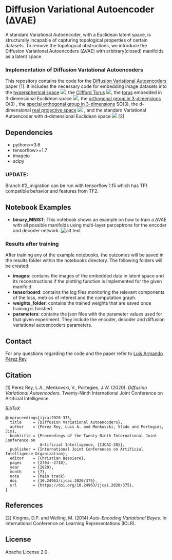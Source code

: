 # Diffusion Variational Autoencoder (∆VAE)
A  standard  Variational  Autoencoder,  with  a  Euclidean  latent  space,  is  structurally  incapable  of capturing topological properties of certain datasets. To remove the topological obstructions,  we introduce the Diffusion  Variational  Autoencoders  (∆VAE)  with arbitrary(closed) manifolds as a latent space.

### Implementation of Diffusion Variational Autoencoders
This repository contains the code for the [Diffusion Variational Autoencoders](https://arxiv.org/abs/1901.08991) paper [1]. It includes the necessary code for embedding image datasets into the [hyperspherical space](https://en.wikipedia.org/wiki/N-sphere) <img src="https://render.githubusercontent.com/render/math?math=S^d">, the [Clifford Torus](https://en.wikipedia.org/wiki/Clifford_torus) <img src="https://render.githubusercontent.com/render/math?math=S^1\times S^1">, the [torus](https://en.wikipedia.org/wiki/Torus) embedded in 3-dimensional Euclidean space <img src="https://render.githubusercontent.com/render/math?math=S^1\times S^1\subseteq \mathbb{R}^3">, the [orthogonal group in 3-dimensions](https://en.wikipedia.org/wiki/Orthogonal_group) O(3) , the [special orthogonal group in 3-dimensions](https://en.wikipedia.org/wiki/3D_rotation_group) SO(3), the d-dimensional [real projective space](https://en.wikipedia.org/wiki/Real_projective_space) <img src="https://render.githubusercontent.com/render/math?math=\mathbb{R}\mathbb{P}^d"> , and the standard Variational Autoencoder with d-dimensional Euclidean space <img src="https://render.githubusercontent.com/render/math?math=\mathbb{R}^d"> [2]


## Dependencies

- python>=3.6
- tensorflow>=1.7
- imageio
- scipy

### UPDATE:
Branch tf2_migration can be run with tensorflow 1.15 which has TF1 compatible behavior and features from TF2.



## Notebook Examples

- **binary_MNIST**: This notebook shows an example on how to train a ∆VAE with all possible manifolds using multi-layer perceptrons for the encoder and decoder network. 
![alt text](https://github.com/luis-armando-perez-rey/diffusion_vae_github/blob/master/images/manifolds.PNG "Embedding of Binary MNIST into different manifolds")

### Results after training

After training any of the example notebooks, the outcomes will be saved in the results folder within the notebooks directory. The following folders will be created:
- **images**: contains the images of the embedded data in latent space and its reconstructions if the plotting function is implemented for the given manifold.
- **tensorboard**: contains the log files monitoring the relevant components of the loss, metrics of interest and the computation graph.
- **weights_folder**: contains the trained weights that are saved once training is finished.
- **parameters**: contains the json files with the parameter values used for that given experiment. They include the encoder, decoder and diffusion variational autoencoders parameters. 



## Contact
For any questions regarding the code and the paper refer to [Luis Armando Pérez Rey](mailto:l.a.perez.rey@tue.nl)

## Citation 
[1] Perez Rey, L.A., Menkovski, V., Portegies, J.W. (2020). *Diffusion Variational Autoencoders*. Twenty-Ninth International Joint Conference on Artificial Intelligence.

*BibTeX*
```
@inproceedings{ijcai2020-375,
  title     = {Diffusion Variational Autoencoders},
  author    = {Perez Rey, Luis A. and Menkovski, Vlado and Portegies, Jim},
  booktitle = {Proceedings of the Twenty-Ninth International Joint Conference on
               Artificial Intelligence, {IJCAI-20}},
  publisher = {International Joint Conferences on Artificial Intelligence Organization},
  editor    = {Christian Bessiere},	
  pages     = {2704--2710},
  year      = {2020},
  month     = {7},
  note      = {Main track}
  doi       = {10.24963/ijcai.2020/375},
  url       = {https://doi.org/10.24963/ijcai.2020/375},
}
```
## References
[2] Kingma, D.P.  and  Welling, M. (2014) *Auto-Encoding  Variational  Bayes*. In International Conference on Learning Representations (ICLR).

## License 
Apache License 2.0
